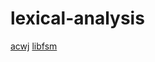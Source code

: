 # lexical-analysis

[acwj](https://github.com/DoctorWkt/acwj)
[libfsm](https://github.com/katef/libfsm)
